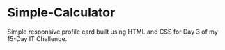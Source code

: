 # Simple-Calculator
Simple responsive profile card built using HTML and CSS for Day 3 of my 15-Day IT Challenge.
